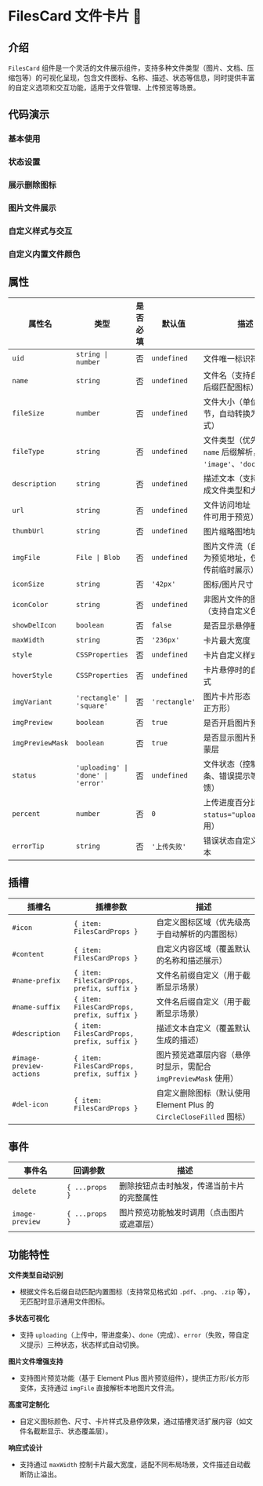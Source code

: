 # FilesCard 文件卡片 📇

## 介绍

`FilesCard` 组件是一个灵活的文件展示组件，支持多种文件类型（图片、文档、压缩包等）的可视化呈现，包含文件图标、名称、描述、状态等信息，同时提供丰富的自定义选项和交互功能，适用于文件管理、上传预览等场景。

## 代码演示

### 基本使用

<demo src="./demos/base.vue"></demo>

### 状态设置

<demo src="./demos/status.vue"></demo>

### 展示删除图标

<demo src="./demos/delete-icon.vue"></demo>

### 图片文件展示

<demo src="./demos/image-preview.vue"></demo>

### 自定义样式与交互

<demo src="./demos/custom-style.vue"></demo>

### 自定义内置文件颜色

<demo src="./demos/custom-color.vue"></demo>

## 属性

| 属性名          | 类型                  | 是否必填 | 默认值          | 描述                                                                 |
|-----------------|-----------------------|----------|-----------------|----------------------------------------------------------------------|
| `uid`           | `string \| number`    | 否       | `undefined`     | 文件唯一标识符                                                       |
| `name`          | `string`              | 否       | `undefined`     | 文件名（支持自动解析后缀匹配图标）                                   |
| `fileSize`      | `number`              | 否       | `undefined`     | 文件大小（单位：字节，自动转换为易读格式）                           |
| `fileType`      | `string`              | 否       | `undefined`     | 文件类型（优先级高于 `name` 后缀解析，如 `'image'`、`'document'`）   |
| `description`   | `string`              | 否       | `undefined`     | 描述文本（支持动态生成文件类型和大小信息）                           |
| `url`           | `string`              | 否       | `undefined`     | 文件访问地址（图片文件可用于预览）                                   |
| `thumbUrl`      | `string`              | 否       | `undefined`     | 图片缩略图地址                                                      |
| `imgFile`       | `File \| Blob`        | 否       | `undefined`     | 图片文件流（自动解析为预览地址，仅用于上传前临时展示）               |
| `iconSize`      | `string`              | 否       | `'42px'`        | 图标/图片尺寸                                                       |
| `iconColor`     | `string`              | 否       | `undefined`     | 非图片文件的图标颜色（支持自定义色值）                               |
| `showDelIcon`   | `boolean`             | 否       | `false`         | 是否显示悬停删除图标                                                |
| `maxWidth`      | `string`              | 否       | `'236px'`       | 卡片最大宽度                                                        |
| `style`         | `CSSProperties`       | 否       | `undefined`     | 卡片自定义样式                                                      |
| `hoverStyle`    | `CSSProperties`       | 否       | `undefined`     | 卡片悬停时的自定义样式                                              |
| `imgVariant`    | `'rectangle' \| 'square'` | 否   | `'rectangle'`   | 图片卡片形态（长方形/正方形）                                        |
| `imgPreview`    | `boolean`             | 否       | `true`          | 是否开启图片预览功能                                                |
| `imgPreviewMask`| `boolean`             | 否       | `true`          | 是否显示图片预览遮罩蒙层                                            |
| `status`        | `'uploading' \| 'done' \| 'error'` | 否 | `undefined`     | 文件状态（控制进度条、错误提示等视觉反馈）                           |
| `percent`       | `number`              | 否       | `0`             | 上传进度百分比（配合 `status="uploading"` 使用）                      |
| `errorTip`      | `string`              | 否       | `'上传失败'`    | 错误状态自定义提示文本                                              |

## 插槽

| 插槽名                | 插槽参数                     | 描述                                                                 |
|-----------------------|------------------------------|----------------------------------------------------------------------|
| `#icon`               | `{ item: FilesCardProps }`    | 自定义图标区域（优先级高于自动解析的内置图标）                       |
| `#content`            | `{ item: FilesCardProps }`    | 自定义内容区域（覆盖默认的名称和描述展示）                           |
| `#name-prefix`        | `{ item: FilesCardProps, prefix, suffix }` | 文件名前缀自定义（用于截断显示场景）                          |
| `#name-suffix`        | `{ item: FilesCardProps, prefix, suffix }` | 文件名后缀自定义（用于截断显示场景）                          |
| `#description`        | `{ item: FilesCardProps, prefix, suffix }` | 描述文本自定义（覆盖默认生成的描述）                          |
| `#image-preview-actions` | `{ item: FilesCardProps, prefix, suffix }` | 图片预览遮罩层内容（悬停时显示，需配合 `imgPreviewMask` 使用）    |
| `#del-icon`           | `{ item: FilesCardProps }`    | 自定义删除图标（默认使用 Element Plus 的 `CircleCloseFilled` 图标） |

## 事件

| 事件名       | 回调参数               | 描述                           |
|-------------|-----------------------|-------------------------------|
| `delete`    | `{ ...props }`        | 删除按钮点击时触发，传递当前卡片的完整属性 |
| `image-preview` | `{ ...props }`       | 图片预览功能触发时调用（点击图片或遮罩层） |

## 功能特性

**文件类型自动识别**
   - 根据文件名后缀自动匹配内置图标（支持常见格式如 `.pdf`、`.png`、`.zip` 等），无匹配时显示通用文件图标。

**多状态可视化**
   - 支持 `uploading`（上传中，带进度条）、`done`（完成）、`error`（失败，带自定义提示）三种状态，状态样式自动切换。

**图片文件增强支持**
   - 支持图片预览功能（基于 Element Plus 图片预览组件），提供正方形/长方形变体，支持通过 `imgFile` 直接解析本地图片文件流。

**高度可定制化**
   - 自定义图标颜色、尺寸、卡片样式及悬停效果，通过插槽灵活扩展内容（如文件名截断显示、状态覆盖层）。

**响应式设计**
   - 支持通过 `maxWidth` 控制卡片最大宽度，适配不同布局场景，文件描述自动截断防止溢出。

